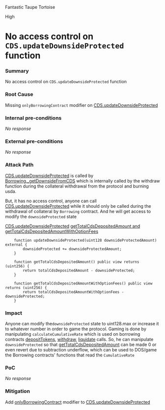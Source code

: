 Fantastic Taupe Tortoise

High

# No access control on `CDS.updateDownsideProtected` function

### Summary


No access control on `CDS.updateDownsideProtected` function


### Root Cause


Missing `onlyBorrowingContract` modifier on [CDS.updateDownsideProtected](https://github.com/sherlock-audit/2024-11-autonomint/blob/0d324e04d4c0ca306e1ae4d4c65f0cb9d681751b/Blockchain/Blockchian/contracts/Core_logic/CDS.sol#L829) 




### Internal pre-conditions

_No response_

### External pre-conditions

_No response_

### Attack Path




[CDS.updateDownsideProtected](https://github.com/sherlock-audit/2024-11-autonomint/blob/0d324e04d4c0ca306e1ae4d4c65f0cb9d681751b/Blockchain/Blockchian/contracts/Core_logic/CDS.sol#L829) is called by [Borrowing._getDownsideFromCDS]() which is internally called by the withdraw function during the collateral withdrawal from the protocol and burning usda. 

But, it has no access control, anyone can call [CDS.updateDownsideProtected](https://github.com/sherlock-audit/2024-11-autonomint/blob/0d324e04d4c0ca306e1ae4d4c65f0cb9d681751b/Blockchain/Blockchian/contracts/Core_logic/CDS.sol#L829)  while it should only be called during the withdrawal of collateral by `Borrowing` contract. And he will get access to modify the  `downsideProtected` state

[CDS.updateDownsideProtected](https://github.com/sherlock-audit/2024-11-autonomint/blob/0d324e04d4c0ca306e1ae4d4c65f0cb9d681751b/Blockchain/Blockchian/contracts/Core_logic/CDS.sol#L829)
[getTotalCdsDepositedAmount and getTotalCdsDepositedAmountWithOptionFees](https://github.com/sherlock-audit/2024-11-autonomint/blob/0d324e04d4c0ca306e1ae4d4c65f0cb9d681751b/Blockchain/Blockchian/contracts/Core_logic/CDS.sol#L856-L862)

```solidity
    function updateDownsideProtected(uint128 downsideProtectedAmount) external {
        downsideProtected += downsideProtectedAmount;
    }

    function getTotalCdsDepositedAmount() public view returns (uint256) {
        return totalCdsDepositedAmount - downsideProtected;
    }

    function getTotalCdsDepositedAmountWithOptionFees() public view returns (uint256) {
        return totalCdsDepositedAmountWithOptionFees - downsideProtected;
    }
```


### Impact


Anyone can modify the`downsideProtected` state to uint128.max or increase it to whatever number in order to game the protocol.
Gaming is done by manipulating `calculateCumulativeRate` which is used on borrowing contracts [depositTokens](https://github.com/sherlock-audit/2024-11-autonomint/blob/0d324e04d4c0ca306e1ae4d4c65f0cb9d681751b/Blockchain/Blockchian/contracts/Core_logic/borrowing.sol#L257), [withdraw](https://github.com/sherlock-audit/2024-11-autonomint/blob/0d324e04d4c0ca306e1ae4d4c65f0cb9d681751b/Blockchain/Blockchian/contracts/Core_logic/borrowing.sol#L704), [liquidate](https://github.com/sherlock-audit/2024-11-autonomint/blob/0d324e04d4c0ca306e1ae4d4c65f0cb9d681751b/Blockchain/Blockchian/contracts/Core_logic/borrowing.sol#L374) calls. So, he can manipulate  `downsideProtected` so that [getTotalCdsDepositedAmount](https://github.com/sherlock-audit/2024-11-autonomint/blob/0d324e04d4c0ca306e1ae4d4c65f0cb9d681751b/Blockchain/Blockchian/contracts/Core_logic/CDS.sol#L856-L862) can be made 0 or even revert due to subtraction underflow, which can be used to DOS/game the Borrowing contracts' functions that read the `CumulativeRate`



### PoC

_No response_

### Mitigation


Add [onlyBorrowingContract](https://github.com/sherlock-audit/2024-11-autonomint/blob/0d324e04d4c0ca306e1ae4d4c65f0cb9d681751b/Blockchain/Blockchian/contracts/Core_logic/CDS.sol#L118) modifier to [CDS.updateDownsideProtected](https://github.com/sherlock-audit/2024-11-autonomint/blob/0d324e04d4c0ca306e1ae4d4c65f0cb9d681751b/Blockchain/Blockchian/contracts/Core_logic/CDS.sol#L829) 
